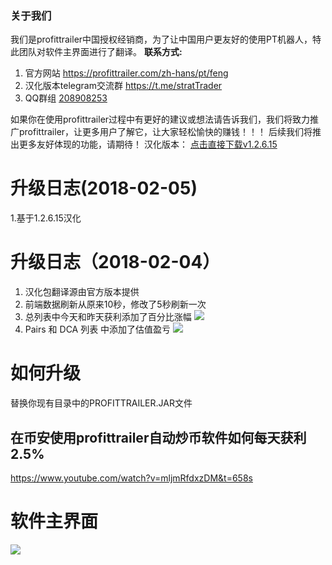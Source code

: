 ### 关于我们
我们是profittrailer中国授权经销商，为了让中国用户更友好的使用PT机器人，特此团队对软件主界面进行了翻译。
**联系方式:**
1. 官方网站   https://profittrailer.com/zh-hans/pt/feng  
2. 汉化版本telegram交流群   https://t.me/stratTrader
3. QQ群组   [208908253](点击链接加入群【币安交易机器人】：https://jq.qq.com/?_wv=1027&k=5sYewgi "208908253")

如果你在使用profittrailer过程中有更好的建议或想法请告诉我们，我们将致力推广profittrailer，让更多用户了解它，让大家轻松愉快的赚钱！！！
后续我们将推出更多友好体现的功能，请期待！
汉化版本：
[点击直接下载v1.2.6.15](https://github.com/fslit/profittrailer-zh/raw/master/v1.2.6.15/ProfitTrailer.jar "点击直接下载v1.2.6.15")
# 升级日志(2018-02-05)
1.基于1.2.6.15汉化

# 升级日志（2018-02-04）
1. 汉化包翻译源由官方版本提供
2. 前端数据刷新从原来10秒，修改了5秒刷新一次
3. 总列表中今天和昨天获利添加了百分比涨幅
![](https://raw.githubusercontent.com/fslit/profittrailer-zh/master/Estimated-Percent-Gain.png)
4. Pairs 和 DCA 列表 中添加了估值盈亏
  ![](https://raw.githubusercontent.com/fslit/profittrailer-zh/master/USD-Estimate.png)
  
 
# **如何升级**
替换你现有目录中的PROFITTRAILER.JAR文件
##  在币安使用profittrailer自动炒币软件如何每天获利2.5%
https://www.youtube.com/watch?v=mljmRfdxzDM&t=658s
# 软件主界面
![](https://raw.githubusercontent.com/fslit/profittrailer-zh/master/pt.png)

